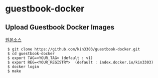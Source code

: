 # guestbook-docker

## Upload Guestbook Docker Images
 
 [원본소스](https://github.com/kubernetes/examples/blob/master/guestbook/php-redis/guestbook.php)
 

```console
 $ git clone https://github.com/kin3303/guestbook-docker.git
 $ cd guestbook-docker
 $ export TAG=<YOUR_TAG> (default : v1)
 $ export REG=<YOUR_REGISTRY>  (default : index.docker.io/kin3303)
 $ docker login
 $ make
``` 
